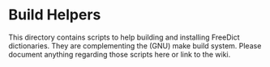 Build Helpers
=============

This directory contains scripts to help building and installing FreeDict
dictionaries. They are complementing the (GNU) make build system.
Please document anything regarding those scripts here or link to the wiki.


